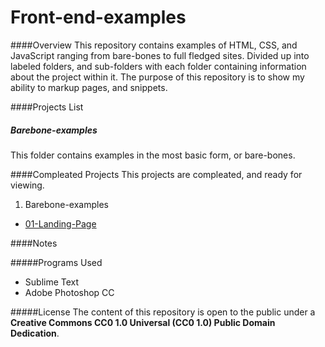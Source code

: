 # Front-end-examples

####Overview
This repository contains examples of HTML, CSS, and JavaScript ranging from bare-bones to full fledged sites. Divided up into labeled folders, and sub-folders with each folder containing information about the project within it. The purpose of this repository is to show my ability to markup pages, and snippets. 

####Projects List
##### Barebone-examples
This folder contains examples in the most basic form, or bare-bones.

####Compleated Projects
This projects are compleated, and ready for viewing.

1. Barebone-examples
  * [01-Landing-Page](https://github.com/C187/Front-end-examples/tree/master/Barebone-examples/01-Landing-Page)




####Notes

#####Programs Used
* Sublime Text
* Adobe Photoshop CC

#####License
The content of this repository is open to the public under a **Creative Commons CC0 1.0 Universal (CC0 1.0)
Public Domain Dedication**.

